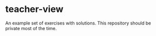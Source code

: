 # teacher-view
An example set of exercises with solutions. This repository should be private most of the time.
